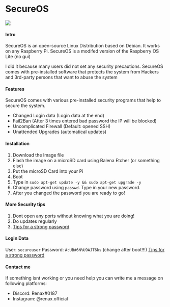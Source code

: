 # SecureOS

![](https://cdn.discordapp.com/attachments/825669056719355908/836550783066701824/SecureOS_Black.png)

#### Intro
SecureOS is an open-source Linux Distribution based on Debian.
It works on any Raspberry Pi.
SecureOS is a modifed version of the Raspberry OS Lite (no gui)

I did it because many users did not set any security precautions. SecureOS comes with pre-installed software that protects the system from Hackers and 3rd-party persons that want to abuse the system

#### Features
SecureOS comes with various pre-installed security programs that help to secure the system.

- Changed Login data (Login data at the end)
- Fail2Ban (After 3 times entered bad password the IP will be blocked)
- Uncomplicated Firewall (Default: opened SSH)
- Unattended Upgrades (automatical updates)

#### Installation
1. Download the Image file
2. Flash the image on a microSD card using Balena Etcher (or something else)
3. Put the microSD Card into your Pi
4. Boot
5. Type in `sudo apt-get update -y && sudo apt-get upgrade -y`
6. Change password using `passwd`. Type in your new password.
7. After you changed the password you are ready to go!

#### More Security tips
1. Dont open any ports without knowing what you are doing!
2. Do updates regularly
3. [Tips for a strong password](https://its.lafayette.edu/policies/strongpasswords/ "Tips for a strong password")

#### Login Data
User: `secureuser`
Password: `AcUB#6N%U9AJT6ks` (change after boot!!!)
[Tips for a strong password](https://its.lafayette.edu/policies/strongpasswords/ "Tips for a strong password")

#### Contact me
If something isnt working or you need help you can write me a message on following platforms:

- Discord: Renax#0187
- Instagram: @renax.official

